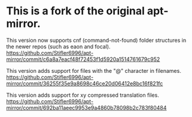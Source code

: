 This is a fork of the original apt-mirror.
==========

This version now supports cnf (command-not-found) folder structures in the newer repos (such as eaon and focal). https://github.com/Stifler6996/apt-mirror/commit/c6a8a7eacf48f72453f1d5920a1514761679c952

This version adds support for files with the "@" character in filenames. https://github.com/Stifler6996/apt-mirror/commit/36255f35e9a8698c46ce20d06412e8bc16f821fc

This version adds support for xy compressed translation files. https://github.com/Stifler6996/apt-mirror/commit/692ba11aeec9953e9a4860b78098b2c783f80484
